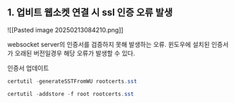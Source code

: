 ## 1. 업비트 웹소켓 연결 시 ssl 인증 오류 발생
![[Pasted image 20250213084210.png]]

websocket server의 인증서를 검증하지 못해 발생하는 오류.
윈도우에 설치된 인증서가 오래된 버전일경우 해당 오류가 발생할 수 있다.

인증서 업데이트
```powershell
certutil -generateSSTFromWU rootcerts.sst 

certutil -addstore -f root rootcerts.sst
```